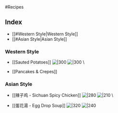 #Recipes

## Index
- [[#Western Style|Western Style]]
- [[#Asian Style|Asian Style]]

### Western Style

- [[Sauted Potatoes]]
![|300](https://i.imgur.com/vLVDg4E.jpeg) ![|300](https://i.imgur.com/oDgZTME.jpeg)
\
	
- [[Pancakes & Crepes]]

### Asian Style
- [[辣子鸡 - Sichuan Spicy Chicken]]
![|280](https://i.imgur.com/kORE7IN.jpeg) ![|210](https://i.imgur.com/mApKnVP.jpeg)
\
	
- [[蛋花湯 - Egg Drop Soup]]
![|320](https://i.imgur.com/3bJZIvl.jpeg) ![|240](https://i.imgur.com/GcP37sF.jpeg)